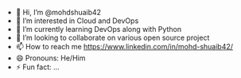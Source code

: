 - 👋 Hi, I’m @mohdshuaib42
- 👀 I’m interested in Cloud and DevOps
- 🌱 I’m currently learning DevOps along with Python
- 💞️ I’m looking to collaborate on various open source project
- 📫 How to reach me https://www.linkedin.com/in/mohd-shuaib42/
- 😄 Pronouns: He/Him
- ⚡ Fun fact: ...

<!---
mohdshuaib42/mohdshuaib42 is a ✨ special ✨ repository because its `README.md` (this file) appears on your GitHub profile.
You can click the Preview link to take a look at your changes.
--->
